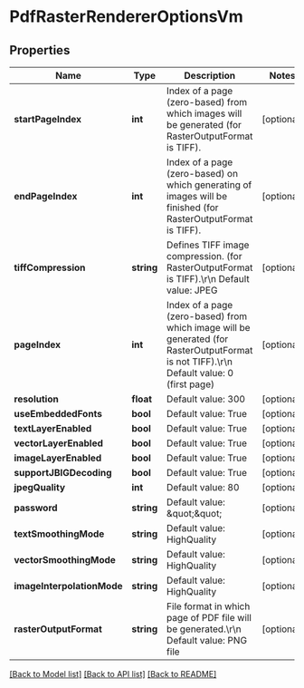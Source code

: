 # PdfRasterRendererOptionsVm

## Properties
Name | Type | Description | Notes
------------ | ------------- | ------------- | -------------
**startPageIndex** | **int** | Index of a page (zero-based) from which images will be generated (for RasterOutputFormat is TIFF). | [optional] 
**endPageIndex** | **int** | Index of a page (zero-based) on which generating of images will be finished (for RasterOutputFormat is TIFF). | [optional] 
**tiffCompression** | **string** | Defines TIFF image compression. (for RasterOutputFormat is TIFF).\r\n            Default value: JPEG | [optional] 
**pageIndex** | **int** | Index of a page (zero-based) from which image will be generated (for RasterOutputFormat is not TIFF).\r\n            Default value: 0 (first page) | [optional] 
**resolution** | **float** | Default value: 300 | [optional] 
**useEmbeddedFonts** | **bool** | Default value: True | [optional] 
**textLayerEnabled** | **bool** | Default value: True | [optional] 
**vectorLayerEnabled** | **bool** | Default value: True | [optional] 
**imageLayerEnabled** | **bool** | Default value: True | [optional] 
**supportJBIGDecoding** | **bool** | Default value: True | [optional] 
**jpegQuality** | **int** | Default value: 80 | [optional] 
**password** | **string** | Default value: \&quot;\&quot; | [optional] 
**textSmoothingMode** | **string** | Default value: HighQuality | [optional] 
**vectorSmoothingMode** | **string** | Default value: HighQuality | [optional] 
**imageInterpolationMode** | **string** | Default value: HighQuality | [optional] 
**rasterOutputFormat** | **string** | File format in which page of PDF file will be generated.\r\n            Default value: PNG file | [optional] 

[[Back to Model list]](../README.md#documentation-for-models) [[Back to API list]](../README.md#documentation-for-api-endpoints) [[Back to README]](../README.md)


